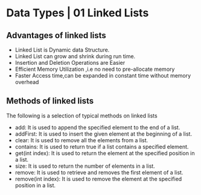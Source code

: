 # Data Types | 01 Linked Lists

## Advantages of linked lists

- Linked List is Dynamic data Structure.
- Linked List can grow and shrink during run time.
- Insertion and Deletion Operations are Easier
- Efficient Memory Utilization ,i.e no need to pre-allocate memory
- Faster Access time,can be expanded in constant time without memory overhead

## Methods of linked lists

The following is a selection of typical methods on linked lists

- add: It is used to append the specified element to the end of a list.
- addFirst: It is used to insert the given element at the beginning of a list.
- clear: It is used to remove all the elements from a list.
- contains: It is used to return true if a list contains a specified element.
- get(int index): It is used to return the element at the specified position in a list.
- size: It is used to return the number of elements in a list.
- remove: It is used to retrieve and removes the first element of a list.
- remove(int index): It is used to remove the element at the specified position in a list.

